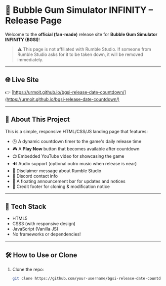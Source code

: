 # 🎈 Bubble Gum Simulator INFINITY – Release Page

Welcome to the **official (fan-made)** release site for **Bubble Gum Simulator INFINITY (BGSI)**!

> ⚠️ This page is not affiliated with Rumble Studio. If someone from Rumble Studio asks for it to be taken down, it will be removed immediately.

---

## 🌐 Live Site
👉 [https://urmoit.github.io/bgsi-release-date-countdown/](https://urmoit.github.io/bgsi-release-date-countdown/)

---

## 🚀 About This Project

This is a simple, responsive HTML/CSS/JS landing page that features:
- 🕒 A dynamic countdown timer to the game's daily release time
- 🎮 A **Play Now** button that becomes available after countdown
- 📺 Embedded YouTube video for showcasing the game
- 🔊 Audio support (optional outro music when release is near)
- 📝 Disclaimer message about Rumble Studio
- 💬 Discord contact info
- 📢 A floating announcement bar for updates and notices
- 👤 Credit footer for cloning & modification notice

---

## 🧠 Tech Stack

- HTML5
- CSS3 (with responsive design)
- JavaScript (Vanilla JS)
- No frameworks or dependencies!

---

## 🛠️ How to Use or Clone

1. Clone the repo:
   ```bash
   git clone https://github.com/your-username/bgsi-release-date-countdown.git
